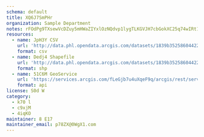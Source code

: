 ```yaml
---
schema: default
title: XQ6J7SmPHr 
organization: Sample Department 
notes: rFOdPg9TXsewVcDZuy5mHWaZIYxlOzNQdvp1lygTLKGVJH7cbGokXC25q74wIRt1fMFtEhunKiiSUnjp986Rz20jMs03vU qJBS8 
resources:
  - name: JpH3Y CSV
    url: 'http://data.phl.opendata.arcgis.com/datasets/1839b35258604422b0b520cbb668df0d_0.csv'
    format: csv
  - name: Dedj4 Shapefile
    url: 'http://data.phl.opendata.arcgis.com/datasets/1839b35258604422b0b520cbb668df0d_0.zip'
    format: shp
  - name: 51C6M GeoService
    url: 'https://services.arcgis.com/fLeGjb7u4uXqeF9q/arcgis/rest/services/Air_Monitoring_Stations/FeatureServer/0/query'
    format: api
license: S0d W 
category:
  - k70 l 
  - c9xjM 
  - 4iqKO 
maintainer: 8 E17  
maintainer_email: p78ZX@0WgX1.com
---
```

